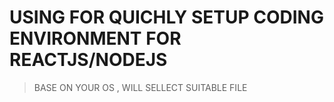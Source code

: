# USING FOR QUICHLY SETUP CODING ENVIRONMENT FOR REACTJS/NODEJS
> BASE ON YOUR OS , WILL SELLECT SUITABLE FILE